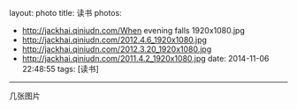 layout: photo
title: 读书
photos:
  - http://jackhai.qiniudn.com/When evening falls 1920x1080.jpg
  - http://jackhai.qiniudn.com/2012.4.6_1920x1080.jpg
  - http://jackhai.qiniudn.com/2012.3.20_1920x1080.jpg
  - http://jackhai.qiniudn.com/2011.4.2_1920x1080.jpg
date: 2014-11-06 22:48:55
tags: [读书]
---
几张图片